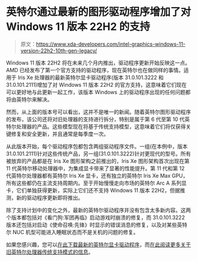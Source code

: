 # 英特尔通过最新的图形驱动程序增加了对 Windows 11 版本 22H2 的支持

> 原文：<https://www.xda-developers.com/intel-graphics-windows-11-version-22h2-10th-gen-legacy/>

Windows 11 版本 22H2 将在未来几个月内推出，驱动程序更新开始反映这一点。AMD 已经发布了第一个官方支持的驱动程序，现在英特尔也在做同样的事情。适用于 Iris Xe 处理器的最新英特尔显卡驱动程序(版本 31.0.101.3222 和 31.0.101.2111)增加了对 Windows 11 版本 22H2 的官方支持，这意味着它们现在可以更好地与此更新一起工作，该版本 Windows 上的驱动程序出现的任何问题都将由英特尔来解决。

然而，从上面的版本号可以看出，这并不是唯一的新闻。随着英特尔图形驱动程序的发布，该公司还将对旧处理器的支持进行拆分，特别是属于第 6 代至第 10 代英特尔处理器的产品。这些模型现在将基于传统支持模型，这意味着它们将仅获得关键修复和安全更新，并且通常是每季度一次。

从此版本开始，每个驱动程序包都包含两组驱动程序文件。一组(在本例中，版本 31.0.101.2111)针对这些传统产品，另一组(31.0.101.3222)针对更现代的型号。所有被放弃的产品都是在 Iris Xe 图形架构之前推出的，Iris Xe 图形架构首次出现在第 11 代英特尔移动处理器中，为集成显卡带来了显著的性能提升。第 11 代和第 12 代英特尔处理器都有英特尔 Iris Xe 显卡，还有独立的英特尔 Iris Xe Max GPU，所有这些都仍在主流支持周期内。至于开始慢慢走向市场的英特尔 Arc A 系列显卡，它们单独获得更新，实际上它们还不支持 Windows 11 版本 22H2，但据推测，新的驱动程序更新即将推出。

除了支持计划中的变化之外，最新的英特尔驱动程序并没有包含太多新内容。这两个版本都包括对《看门狗:军团再临》启动游戏时崩溃的修复，而 31.0.101.3222 版本还包括对启动《使命召唤:先锋》时显示的错误消息的修复，以及对某些英特尔 NUC 机型可能进入睡眠状态而不是关机的问题的修复。

如果您感兴趣，您可以[在此下载最新的英特尔显卡驱动程序](https://www.intel.com/content/www/us/en/download/19344/intel-graphics-windows-dch-drivers.html)，而[在此阅读更多关于旧英特尔处理器传统支持模式的信息](https://community.intel.com/t5/Graphics/Graphics-Driver-Support-Update-for-10th-Generation-and-Older/m-p/1403969/thread-id/108899)。